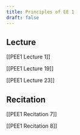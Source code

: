 ```yaml
---
title: Principles of EE 1
draft: false
---
```

## Lecture
[[PEE1 Lecture 1]]

[[PEE1 Lecture 19]]

[[PEE1 Lecture 23]]
## Recitation
[[PEE1 Recitation 7]]

[[PEE1 Recitation 8]]
